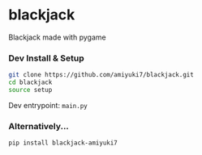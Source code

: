 # blackjack

Blackjack made with pygame

### Dev Install & Setup

```sh
git clone https://github.com/amiyuki7/blackjack.git
cd blackjack
source setup
```

Dev entrypoint: `main.py`

### Alternatively...

```sh
pip install blackjack-amiyuki7
```
